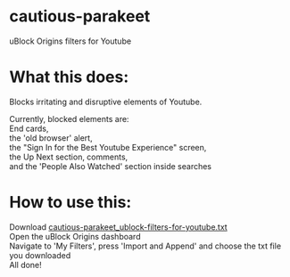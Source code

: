 # cautious-parakeet
uBlock Origins filters for Youtube

# What this does:
Blocks irritating and disruptive elements of Youtube. 

Currently, blocked elements are:
<br />End cards, 
<br />the 'old browser' alert, 
<br />the "Sign In for the Best Youtube Experience" screen, 
<br />the Up Next section, comments, 
<br />and the 'People Also Watched' section inside searches

# How to use this:
<p>Download <a href="https://github.com/Jellybean-Sandwich/cautious-parakeet/releases/latest">cautious-parakeet_ublock-filters-for-youtube.txt</a>
<br />Open the uBlock Origins dashboard
<br />Navigate to 'My Filters', press 'Import and Append' and choose the txt file you downloaded
<br /> All done!</p>
